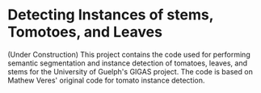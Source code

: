# Detecting Instances of stems, Tomotoes, and Leaves
(Under Construction)
This project contains the code used for performing semantic segmentation and instance detection of tomatoes, leaves, and stems  for the University of Guelph's GIGAS project. The code is based on Mathew Veres' original code for tomato instance detection.

